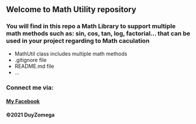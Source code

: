 ## Welcome to Math Utility repository

### You will find in this repo a Math Library to support multiple math methods such as: sin, cos, tan, log, factorial... that can be used in your project regarding to Math caculation

* MathUtil class includes multiple math methods
* .gitignore file 
* README.md file
* ...

### Connect me via:
#### [My Facebook](https://www.facebook.com/khanhduy.ho.148/)

#### ©2021 DuyZomega
